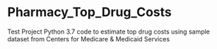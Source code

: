 # Pharmacy_Top_Drug_Costs
Test Project
Python 3.7 code to estimate top drug costs using sample dataset from Centers for Medicare & Medicaid Services

